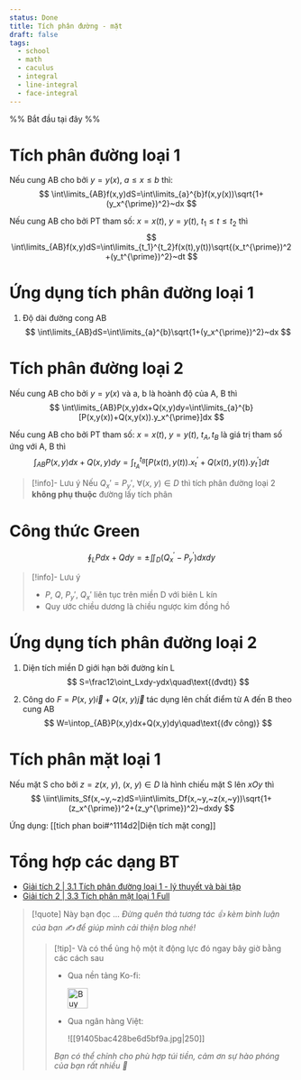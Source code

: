 ```yaml
---
status: Done
title: Tích phân đường - mặt
draft: false
tags:
  - school
  - math
  - caculus
  - integral
  - line-integral
  - face-integral
---
```

%% Bắt đầu tại đây %%
# Tích phân đường loại 1
Nếu cung AB cho bởi $y=y(x),~a≤x≤b$ thì:
$$
\int\limits_{AB}f(x,y)dS=\int\limits_{a}^{b}f(x,y(x))\sqrt{1+(y_x^{\prime})^2}~dx
$$

Nếu cung AB cho bởi PT tham số: $x=x(t),~y=y(t),~t_1 ≤ t ≤ t_2$ thì
$$
\int\limits_{AB}f(x,y)dS=\int\limits_{t_1}^{t_2}f(x(t),y(t))\sqrt{(x_t^{\prime})^2+(y_t^{\prime})^2}~dt
$$

# Ứng dụng tích phân đường loại 1
1. Độ dài đường cong AB
$$
\int\limits_{AB}dS=\int\limits_{a}^{b}\sqrt{1+(y_x^{\prime})^2}~dx
$$

# Tích phân đường loại 2
Nếu cung AB cho bởi $y=y(x)$ và a, b là hoành độ của A, B thì
$$
\int\limits_{AB}P(x,y)dx+Q(x,y)dy=\int\limits_{a}^{b}[P(x,y(x))+Q(x,y(x)).y_x^{\prime}]dx
$$

Nếu cung AB cho bởi PT tham số: $x=x(t),~y=y(t),~t_A, t_B$ là giá trị tham số ứng với A, B thì
$$
\int_{AB}P(x,y)dx+Q(x,y)dy=\int_{t_A}^{t_B}[P(x(t),y(t)).x_t^{\prime}+Q(x(t),y(t)).y_t^{\prime}]dt
$$

> [!info]- Lưu ý
> Nếu $Q_x'=P_y',~\forall(x,~y)\in D$ thì tích phân đường loại 2 **không phụ thuộc** đường lấy tích phân

# Công thức Green
$$
\oint_LPdx+Qdy=\pm\iint_D(Q_x^{\prime}-P_y^{\prime})dxdy
$$

> [!info]- Lưu ý
> - $P,~Q,~P_y',~Q_x'$ liên tục trên miền D với biên L kín
> - Quy ước chiều dương là chiều ngược kim đồng hồ

# Ứng dụng tích phân đường loại 2
1. Diện tích miền D giới hạn bởi đường kín L
$$
S=\frac12\oint_Lxdy-ydx\quad\text{(đvdt)}
$$

2. Công do $F=P(x,~y)\vec i+Q(x,~y)\vec j$ tác dụng lên chất điểm từ A đến B theo cung AB
$$
W=\intop_{AB}P(x,y)dx+Q(x,y)dy\quad\text{(đv công)}
$$

# Tích phân mặt loại 1
Nếu mặt S cho bởi $z=z(x,~y),~(x,~y)\in D$ là hình chiếu mặt S lên $xOy$ thì
$$
\iint\limits_Sf(x,~y,~z)dS=\iint\limits_Df(x,~y,~z(x,~y))\sqrt{1+(z_x^{\prime})^2+(z_y^{\prime})^2}~dxdy
$$

Ứng dụng: [[tich phan boi#^1114d2|Diện tích mặt cong]]

# Tổng hợp các dạng BT
- [Giải tích 2 | 3.1 Tích phân đường loại 1 - lý thuyết và bài tập](https://youtu.be/F4DM2VihM3E?si=IMRtPqAhpf4MXKAY)
- [Giải tích 2 | 3.3 Tích phân mặt loại 1 Full](https://youtu.be/O7BSLMZlHkU?si=wRNeTfdl2BPZoo-j)

> [!quote] Này bạn đọc ...
> *Đừng quên thả tương tác 👍 kèm bình luận của bạn ✍️ để giúp mình cải thiện blog nhé!* 
> > [!tip]- Và có thể ủng hộ một ít động lực đó ngay bây giờ bằng các cách sau
> > - Qua nền tảng Ko-fi:
> > 
> >   <a href='https://ko-fi.com/M4M111S8CI' target='_blank'><img height='36' style='border:0px;height:36px;' src='https://storage.ko-fi.com/cdn/kofi3.png?v=3' border='0' alt='Buy Me a Coffee at ko-fi.com' /></a>
> > - Qua ngân hàng Việt:
> >   
> >   ![[91405bac428be6d5bf9a.jpg|250]]
> > 
> > *Bạn có thể chỉnh cho phù hợp túi tiền, cảm ơn sự hào phóng của bạn rất nhiều 🥰*
